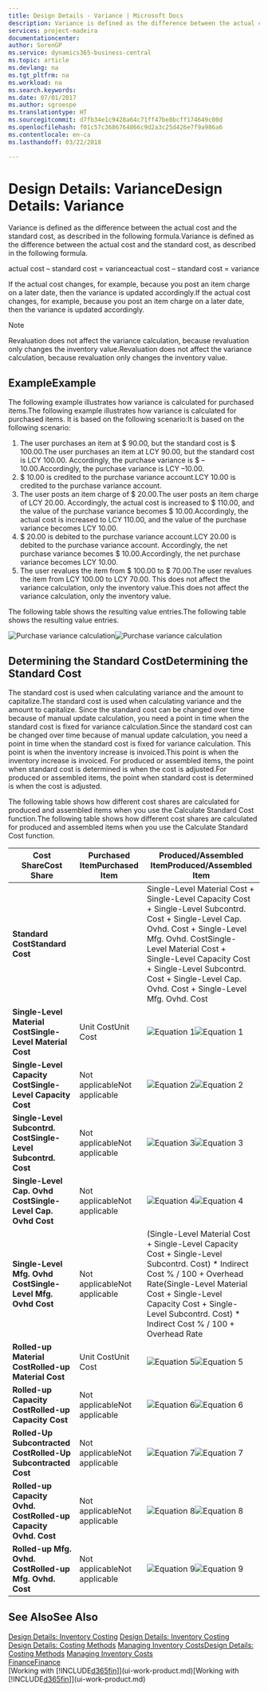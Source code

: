 ```yaml
---
title: Design Details - Variance | Microsoft Docs
description: Variance is defined as the difference between the actual cost and the standard cost, as described in the following formula.
services: project-madeira
documentationcenter: 
author: SorenGP
ms.service: dynamics365-business-central
ms.topic: article
ms.devlang: na
ms.tgt_pltfrm: na
ms.workload: na
ms.search.keywords: 
ms.date: 07/01/2017
ms.author: sgroespe
ms.translationtype: HT
ms.sourcegitcommit: d7fb34e1c9428a64c71ff47be8bcff174649c00d
ms.openlocfilehash: f01c57c3686764866c9d2a3c25d426e7f9a986a6
ms.contentlocale: en-ca
ms.lasthandoff: 03/22/2018

---
```

# <a name="design-details-variance"></a><span data-ttu-id="e296b-103">Design Details: Variance</span><span class="sxs-lookup"><span data-stu-id="e296b-103">Design Details: Variance</span></span>
<span data-ttu-id="e296b-104">Variance is defined as the difference between the actual cost and the standard cost, as described in the following formula.</span><span class="sxs-lookup"><span data-stu-id="e296b-104">Variance is defined as the difference between the actual cost and the standard cost, as described in the following formula.</span></span>  

 <span data-ttu-id="e296b-105">actual cost – standard cost = variance</span><span class="sxs-lookup"><span data-stu-id="e296b-105">actual cost – standard cost = variance</span></span>  

 <span data-ttu-id="e296b-106">If the actual cost changes, for example, because you post an item charge on a later date, then the variance is updated accordingly.</span><span class="sxs-lookup"><span data-stu-id="e296b-106">If the actual cost changes, for example, because you post an item charge on a later date, then the variance is updated accordingly.</span></span>  

> [!NOTE]  
>  <span data-ttu-id="e296b-107">Revaluation does not affect the variance calculation, because revaluation only changes the inventory value.</span><span class="sxs-lookup"><span data-stu-id="e296b-107">Revaluation does not affect the variance calculation, because revaluation only changes the inventory value.</span></span>  

## <a name="example"></a><span data-ttu-id="e296b-108">Example</span><span class="sxs-lookup"><span data-stu-id="e296b-108">Example</span></span>  
 <span data-ttu-id="e296b-109">The following example illustrates how variance is calculated for purchased items.</span><span class="sxs-lookup"><span data-stu-id="e296b-109">The following example illustrates how variance is calculated for purchased items.</span></span> <span data-ttu-id="e296b-110">It is based on the following scenario:</span><span class="sxs-lookup"><span data-stu-id="e296b-110">It is based on the following scenario:</span></span>  

1.  <span data-ttu-id="e296b-111">The user purchases an item at $ 90.00, but the standard cost is $ 100.00.</span><span class="sxs-lookup"><span data-stu-id="e296b-111">The user purchases an item at LCY 90.00, but the standard cost is LCY 100.00.</span></span> <span data-ttu-id="e296b-112">Accordingly, the purchase variance is $ –10.00.</span><span class="sxs-lookup"><span data-stu-id="e296b-112">Accordingly, the purchase variance is LCY –10.00.</span></span>  
2.  <span data-ttu-id="e296b-113">$ 10.00 is credited to the purchase variance account.</span><span class="sxs-lookup"><span data-stu-id="e296b-113">LCY 10.00 is credited to the purchase variance account.</span></span>  
3.  <span data-ttu-id="e296b-114">The user posts an item charge of $ 20.00.</span><span class="sxs-lookup"><span data-stu-id="e296b-114">The user posts an item charge of LCY 20.00.</span></span> <span data-ttu-id="e296b-115">Accordingly, the actual cost is increased to $ 110.00, and the value of the purchase variance becomes $ 10.00.</span><span class="sxs-lookup"><span data-stu-id="e296b-115">Accordingly, the actual cost is increased to LCY 110.00, and the value of the purchase variance becomes LCY 10.00.</span></span>  
4.  <span data-ttu-id="e296b-116">$ 20.00 is debited to the purchase variance account.</span><span class="sxs-lookup"><span data-stu-id="e296b-116">LCY 20.00 is debited to the purchase variance account.</span></span> <span data-ttu-id="e296b-117">Accordingly, the net purchase variance becomes $ 10.00.</span><span class="sxs-lookup"><span data-stu-id="e296b-117">Accordingly, the net purchase variance becomes LCY 10.00.</span></span>  
5.  <span data-ttu-id="e296b-118">The user revalues the item from $ 100.00 to $ 70.00.</span><span class="sxs-lookup"><span data-stu-id="e296b-118">The user revalues the item from LCY 100.00 to LCY 70.00.</span></span> <span data-ttu-id="e296b-119">This does not affect the variance calculation, only the inventory value.</span><span class="sxs-lookup"><span data-stu-id="e296b-119">This does not affect the variance calculation, only the inventory value.</span></span>  

 <span data-ttu-id="e296b-120">The following table shows the resulting value entries.</span><span class="sxs-lookup"><span data-stu-id="e296b-120">The following table shows the resulting value entries.</span></span>  

 <span data-ttu-id="e296b-121">![Purchase variance calculation](media/design_details_inventory_costing_11_purchase_variance.png "design_details_inventory_costing_11_purchase_variance")</span><span class="sxs-lookup"><span data-stu-id="e296b-121">![Purchase variance calculation](media/design_details_inventory_costing_11_purchase_variance.png "design_details_inventory_costing_11_purchase_variance")</span></span>  

## <a name="determining-the-standard-cost"></a><span data-ttu-id="e296b-122">Determining the Standard Cost</span><span class="sxs-lookup"><span data-stu-id="e296b-122">Determining the Standard Cost</span></span>  
 <span data-ttu-id="e296b-123">The standard cost is used when calculating variance and the amount to capitalize.</span><span class="sxs-lookup"><span data-stu-id="e296b-123">The standard cost is used when calculating variance and the amount to capitalize.</span></span> <span data-ttu-id="e296b-124">Since the standard cost can be changed over time because of manual update calculation, you need a point in time when the standard cost is fixed for variance calculation.</span><span class="sxs-lookup"><span data-stu-id="e296b-124">Since the standard cost can be changed over time because of manual update calculation, you need a point in time when the standard cost is fixed for variance calculation.</span></span> <span data-ttu-id="e296b-125">This point is when the inventory increase is invoiced.</span><span class="sxs-lookup"><span data-stu-id="e296b-125">This point is when the inventory increase is invoiced.</span></span> <span data-ttu-id="e296b-126">For produced or assembled items, the point when standard cost is determined is when the cost is adjusted.</span><span class="sxs-lookup"><span data-stu-id="e296b-126">For produced or assembled items, the point when standard cost is determined is when the cost is adjusted.</span></span>  

 <span data-ttu-id="e296b-127">The following table shows how different cost shares are calculated for produced and assembled items when you use the Calculate Standard Cost function.</span><span class="sxs-lookup"><span data-stu-id="e296b-127">The following table shows how different cost shares are calculated for produced and assembled items when you use the Calculate Standard Cost function.</span></span>  

|<span data-ttu-id="e296b-128">Cost Share</span><span class="sxs-lookup"><span data-stu-id="e296b-128">Cost Share</span></span>|<span data-ttu-id="e296b-129">Purchased Item</span><span class="sxs-lookup"><span data-stu-id="e296b-129">Purchased Item</span></span>|<span data-ttu-id="e296b-130">Produced/Assembled Item</span><span class="sxs-lookup"><span data-stu-id="e296b-130">Produced/Assembled Item</span></span>|  
|----------------|--------------------|------------------------------|  
|<span data-ttu-id="e296b-131">**Standard Cost**</span><span class="sxs-lookup"><span data-stu-id="e296b-131">**Standard Cost**</span></span>||<span data-ttu-id="e296b-132">Single-Level Material Cost + Single-Level Capacity Cost + Single-Level Subcontrd. Cost + Single-Level Cap. Ovhd. Cost + Single-Level Mfg. Ovhd. Cost</span><span class="sxs-lookup"><span data-stu-id="e296b-132">Single-Level Material Cost + Single-Level Capacity Cost + Single-Level Subcontrd. Cost + Single-Level Cap. Ovhd. Cost + Single-Level Mfg. Ovhd. Cost</span></span>|  
|<span data-ttu-id="e296b-133">**Single-Level Material Cost**</span><span class="sxs-lookup"><span data-stu-id="e296b-133">**Single-Level Material Cost**</span></span>|<span data-ttu-id="e296b-134">Unit Cost</span><span class="sxs-lookup"><span data-stu-id="e296b-134">Unit Cost</span></span>|<span data-ttu-id="e296b-135">![Equation 1](media/design_details_inventory_costing_11_equation_1.png "design_details_inventory_costing_11_equation_1")</span><span class="sxs-lookup"><span data-stu-id="e296b-135">![Equation 1](media/design_details_inventory_costing_11_equation_1.png "design_details_inventory_costing_11_equation_1")</span></span>|  
|<span data-ttu-id="e296b-136">**Single-Level Capacity Cost**</span><span class="sxs-lookup"><span data-stu-id="e296b-136">**Single-Level Capacity Cost**</span></span>|<span data-ttu-id="e296b-137">Not applicable</span><span class="sxs-lookup"><span data-stu-id="e296b-137">Not applicable</span></span>|<span data-ttu-id="e296b-138">![Equation 2](media/design_details_inventory_costing_11_equation_2.png "design_details_inventory_costing_11_equation_2")</span><span class="sxs-lookup"><span data-stu-id="e296b-138">![Equation 2](media/design_details_inventory_costing_11_equation_2.png "design_details_inventory_costing_11_equation_2")</span></span>|  
|<span data-ttu-id="e296b-139">**Single-Level Subcontrd. Cost**</span><span class="sxs-lookup"><span data-stu-id="e296b-139">**Single-Level Subcontrd. Cost**</span></span>|<span data-ttu-id="e296b-140">Not applicable</span><span class="sxs-lookup"><span data-stu-id="e296b-140">Not applicable</span></span>|<span data-ttu-id="e296b-141">![Equation 3](media/design_details_inventory_costing_11_equation_3.png "design_details_inventory_costing_11_equation_3")</span><span class="sxs-lookup"><span data-stu-id="e296b-141">![Equation 3](media/design_details_inventory_costing_11_equation_3.png "design_details_inventory_costing_11_equation_3")</span></span>|  
|<span data-ttu-id="e296b-142">**Single-Level Cap. Ovhd Cost**</span><span class="sxs-lookup"><span data-stu-id="e296b-142">**Single-Level Cap. Ovhd Cost**</span></span>|<span data-ttu-id="e296b-143">Not applicable</span><span class="sxs-lookup"><span data-stu-id="e296b-143">Not applicable</span></span>|<span data-ttu-id="e296b-144">![Equation 4](media/design_details_inventory_costing_11_equation_4.png "design_details_inventory_costing_11_equation_4")</span><span class="sxs-lookup"><span data-stu-id="e296b-144">![Equation 4](media/design_details_inventory_costing_11_equation_4.png "design_details_inventory_costing_11_equation_4")</span></span>|  
|<span data-ttu-id="e296b-145">**Single-Level Mfg. Ovhd Cost**</span><span class="sxs-lookup"><span data-stu-id="e296b-145">**Single-Level Mfg. Ovhd Cost**</span></span>|<span data-ttu-id="e296b-146">Not applicable</span><span class="sxs-lookup"><span data-stu-id="e296b-146">Not applicable</span></span>|<span data-ttu-id="e296b-147">(Single-Level Material Cost + Single-Level Capacity Cost + Single-Level Subcontrd. Cost) \* Indirect Cost % / 100 + Overhead Rate</span><span class="sxs-lookup"><span data-stu-id="e296b-147">(Single-Level Material Cost + Single-Level Capacity Cost + Single-Level Subcontrd. Cost) \* Indirect Cost % / 100 + Overhead Rate</span></span>|  
|<span data-ttu-id="e296b-148">**Rolled-up Material Cost**</span><span class="sxs-lookup"><span data-stu-id="e296b-148">**Rolled-up Material Cost**</span></span>|<span data-ttu-id="e296b-149">Unit Cost</span><span class="sxs-lookup"><span data-stu-id="e296b-149">Unit Cost</span></span>|<span data-ttu-id="e296b-150">![Equation 5](media/design_details_inventory_costing_11_equation_5.png "design_details_inventory_costing_11_equation_5")</span><span class="sxs-lookup"><span data-stu-id="e296b-150">![Equation 5](media/design_details_inventory_costing_11_equation_5.png "design_details_inventory_costing_11_equation_5")</span></span>|  
|<span data-ttu-id="e296b-151">**Rolled-up Capacity Cost**</span><span class="sxs-lookup"><span data-stu-id="e296b-151">**Rolled-up Capacity Cost**</span></span>|<span data-ttu-id="e296b-152">Not applicable</span><span class="sxs-lookup"><span data-stu-id="e296b-152">Not applicable</span></span>|<span data-ttu-id="e296b-153">![Equation 6](media/design_details_inventory_costing_11_equation_6.png "design_details_inventory_costing_11_equation_6")</span><span class="sxs-lookup"><span data-stu-id="e296b-153">![Equation 6](media/design_details_inventory_costing_11_equation_6.png "design_details_inventory_costing_11_equation_6")</span></span>|  
|<span data-ttu-id="e296b-154">**Rolled-Up Subcontracted Cost**</span><span class="sxs-lookup"><span data-stu-id="e296b-154">**Rolled-Up Subcontracted Cost**</span></span>|<span data-ttu-id="e296b-155">Not applicable</span><span class="sxs-lookup"><span data-stu-id="e296b-155">Not applicable</span></span>|<span data-ttu-id="e296b-156">![Equation 7](media/design_details_inventory_costing_11_equation_7.png "design_details_inventory_costing_11_equation_7")</span><span class="sxs-lookup"><span data-stu-id="e296b-156">![Equation 7](media/design_details_inventory_costing_11_equation_7.png "design_details_inventory_costing_11_equation_7")</span></span>|  
|<span data-ttu-id="e296b-157">**Rolled-up Capacity Ovhd. Cost**</span><span class="sxs-lookup"><span data-stu-id="e296b-157">**Rolled-up Capacity Ovhd. Cost**</span></span>|<span data-ttu-id="e296b-158">Not applicable</span><span class="sxs-lookup"><span data-stu-id="e296b-158">Not applicable</span></span>|<span data-ttu-id="e296b-159">![Equation 8](media/design_details_inventory_costing_11_equation_8.png "design_details_inventory_costing_11_equation_8")</span><span class="sxs-lookup"><span data-stu-id="e296b-159">![Equation 8](media/design_details_inventory_costing_11_equation_8.png "design_details_inventory_costing_11_equation_8")</span></span>|  
|<span data-ttu-id="e296b-160">**Rolled-up Mfg. Ovhd. Cost**</span><span class="sxs-lookup"><span data-stu-id="e296b-160">**Rolled-up Mfg. Ovhd. Cost**</span></span>|<span data-ttu-id="e296b-161">Not applicable</span><span class="sxs-lookup"><span data-stu-id="e296b-161">Not applicable</span></span>|<span data-ttu-id="e296b-162">![Equation 9](media/design_details_inventory_costing_11_equation_9.png "design_details_inventory_costing_11_equation_9")</span><span class="sxs-lookup"><span data-stu-id="e296b-162">![Equation 9](media/design_details_inventory_costing_11_equation_9.png "design_details_inventory_costing_11_equation_9")</span></span>|  

## <a name="see-also"></a><span data-ttu-id="e296b-163">See Also</span><span class="sxs-lookup"><span data-stu-id="e296b-163">See Also</span></span>  
 <span data-ttu-id="e296b-164">[Design Details: Inventory Costing](design-details-inventory-costing.md) </span><span class="sxs-lookup"><span data-stu-id="e296b-164">[Design Details: Inventory Costing](design-details-inventory-costing.md) </span></span>  
 <span data-ttu-id="e296b-165">[Design Details: Costing Methods](design-details-costing-methods.md) [Managing Inventory Costs](finance-manage-inventory-costs.md)</span><span class="sxs-lookup"><span data-stu-id="e296b-165">[Design Details: Costing Methods](design-details-costing-methods.md) [Managing Inventory Costs](finance-manage-inventory-costs.md)</span></span>  
 [<span data-ttu-id="e296b-166">Finance</span><span class="sxs-lookup"><span data-stu-id="e296b-166">Finance</span></span>](finance.md)  
 <span data-ttu-id="e296b-167">[Working with [!INCLUDE[d365fin](includes/d365fin_md.md)]](ui-work-product.md)</span><span class="sxs-lookup"><span data-stu-id="e296b-167">[Working with [!INCLUDE[d365fin](includes/d365fin_md.md)]](ui-work-product.md)</span></span>

